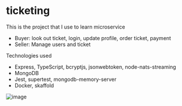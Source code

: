 # ticketing

This is the project that I use to learn microservice
- Buyer: look out ticket, login, update profile, order ticket, payment
- Seller: Manage users and ticket

Technologies used
- Express, TypeScript, bcryptjs, jsonwebtoken, node-nats-streaming
- MongoDB
- Jest, supertest, mongodb-memory-server
- Docker, skaffold

![image](https://user-images.githubusercontent.com/45941660/166258268-2f2a75b2-3a9e-4dbe-8a61-1865ac775e01.png)

